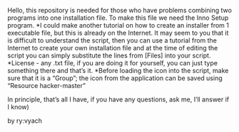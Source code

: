
Hello, this repository is needed for those who have problems combining two programs into one installation file.
To make this file we need the Inno Setup program.
*I could make another tutorial on how to create an installer from 1 executable file, but this is already on the Internet.
It may seem to you that it is difficult to understand the script, then you can use a tutorial from the Internet to create your own installation file and at the time of editing the script you can simply substitute the lines from [Files] into your script.
*License - any .txt file, if you are doing it for yourself, you can just type something there and that’s it.
*Before loading the icon into the script, make sure that it is a “Group”; the icon from the application can be saved using “Resource hacker-master”

In principle, that’s all I have, if you have any questions, ask me, I’ll answer if I know)

by ry:vyach
